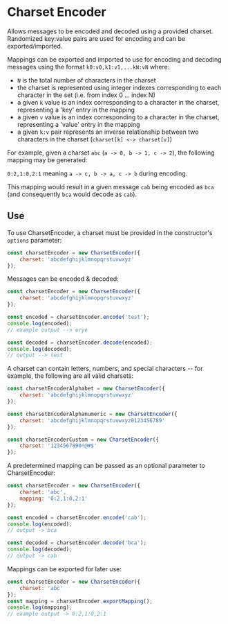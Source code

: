 # Charset Encoder
Allows messages to be encoded and decoded using a provided charset. Randomized key:value pairs are used for encoding and can be exported/imported.

Mappings can be exported and imported to use for encoding and decoding messages using the format `k0:v0,k1:v1,...kN:vN` where:

- `N` is the total number of characters in the charset
- the charset is represented using integer indexes corresponding to each character in the set (i.e. from index 0 ... index N)
- a given `k` value is an index corresponding to a character in the charset, representing a 'key' entry in the mapping
- a given `v` value is an index corresponding to a character in the charset, representing a 'value' entry in the mapping
- a given `k:v` pair represents an inverse relationship between two characters in the charset (`charset[k] <-> charset[v]`)

For example, given a charset `abc` (`a -> 0, b -> 1, c -> 2`), the following mapping may be generated:

`0:2,1:0,2:1` meaning `a -> c, b -> a, c -> b` during encoding.

This mapping would result in a given message `cab` being encoded as `bca` (and consequently `bca` would decode as `cab`).

## Use
To use CharsetEncoder, a charset must be provided in the constructor's `options` parameter:

```javascript
const charsetEncoder = new CharsetEncoder({
    charset: 'abcdefghijklmnopqrstuvwxyz'
});
```

Messages can be encoded & decoded:

```javascript
const charsetEncoder = new CharsetEncoder({
    charset: 'abcdefghijklmnopqrstuvwxyz'
});

const encoded = charsetEncoder.encode('test');
console.log(encoded);
// example output --> erye

const decoded = charsetEncoder.decode(encoded);
console.log(decoded);
// output --> test
```

A charset can contain letters, numbers, and special characters -- for example, the following are all valid charsets:

```javascript
const charsetEncoderAlphabet = new CharsetEncoder({
    charset: 'abcdefghijklmnopqrstuvwxyz'
});

const charsetEncoderAlphanumeric = new CharsetEncoder({
    charset: 'abcdefghijklmnopqrstuvwxyz0123456789'
});

const charsetEncoderCustom = new CharsetEncoder({
    charset: '1234567890!@#$'
});
```
A predetermined mapping can be passed as an optional parameter to CharsetEncoder:

```javascript
const charsetEncoder = new CharsetEncoder({
    charset: 'abc',
    mapping: '0:2,1:0,2:1'
});

const encoded = charsetEncoder.encode('cab');
console.log(encoded);
// output -> bca

const decoded = charsetEncoder.decode('bca');
console.log(decoded);
// output -> cab
```

Mappings can be exported for later use:
```javascript
const charsetEncoder = new CharsetEncoder({
    charset: 'abc'
});
const mapping = charsetEncoder.exportMapping();
console.log(mapping);
// example output -> 0:2,1:0,2:1
```

